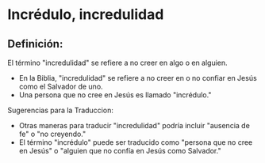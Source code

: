 # Incrédulo, incredulidad

## Definición: 

El término "incredulidad" se refiere a no creer en algo o en alguien.

* En la Biblia, "incredulidad" se refiere a no creer en o no confiar en Jesús como el Salvador de uno.
* Una persona que no cree en Jesús es llamado "incrédulo."

Sugerencias para la Traduccion:

* Otras maneras para traducir "incredulidad" podría incluir "ausencia de fe" o "no creyendo."
* El término "incrédulo" puede ser traducido como "persona que no cree en Jesús" o "alguien que no confía en Jesús como Salvador."

